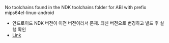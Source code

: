 No toolchains found in the NDK toolchains folder for ABI with prefix mips64el-linux-android
- 안드로이드 NDK 버전이 이전 버전이라서 문제. 최신 버전으로 변경하고 빌드 후 실행 확인
- [Link](https://stackoverflow.com/questions/35128229/error-no-toolchains-found-in-the-ndk-toolchains-folder-for-abi-with-prefix-llv)